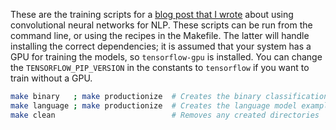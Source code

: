 These are the training scripts for a [blog post that I wrote](https://codekansas.github.io/nlp-convs) about using convolutional neural networks for NLP. These scripts can be run from the command line, or using the recipes in the Makefile. The latter will handle installing the correct dependencies; it is assumed that your system has a GPU for training the models, so `tensorflow-gpu` is installed. You can change the `TENSORFLOW_PIP_VERSION` in the constants to `tensorflow` if you want to train without a GPU.

```bash
make binary   ; make productionize  # Creates the binary classification examples
make language ; make productionize  # Creates the language model examples
make clean                          # Removes any created directories
```
